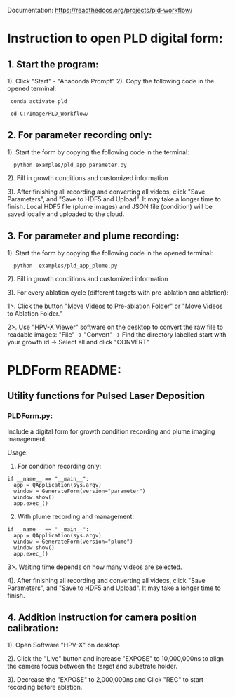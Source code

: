 Documentation: https://readthedocs.org/projects/pld-workflow/ 

# Instruction to open PLD digital form:

## 1. Start the program:
  1). Click "Start" - "Anaconda Prompt"
  2). Copy the following code in the opened terminal:
     
     conda activate pld
     
     cd C:/Image/PLD_Workflow/
  
## 2. For parameter recording only: 

1). Start the form by copying the following code in the terminal:

      python examples/pld_app_parameter.py
      
2). Fill in growth conditions and customized information

3). After finishing all recording and converting all videos, click "Save Parameters", and "Save to HDF5 and Upload". It may take a longer time to finish. Local HDF5 file (plume images) and JSON file (condition) will be saved locally and uploaded to the cloud.
     
     
## 3. For parameter and plume recording: 
  
1). Start the form by copying the following code in the opened terminal:

      python  examples/pld_app_plume.py
      
2). Fill in growth conditions and customized information

3). For every ablation cycle (different targets with pre-ablation and ablation):

  1>. Click the button "Move Videos to Pre-ablation Folder" or "Move Videos to Ablation Folder."

  2>. Use "HPV-X Viewer" software on the desktop to convert the raw file to readable images: 
"File" -> "Convert" -> Find the directory labelled start with your growth id -> Select all and click "CONVERT" 




# PLDForm README:
## Utility functions for Pulsed Laser Deposition

### PLDForm.py: 

  Include a digital form for growth condition recording and plume imaging management.

  Usage: 

  1. For condition recording only: 
    
    if __name__ == "__main__":
      app = QApplication(sys.argv)
      window = GenerateForm(version="parameter")
      window.show()
      app.exec_()

  2. With plume recording and management: 
  
    if __name__ == "__main__":
      app = QApplication(sys.argv)
      window = GenerateForm(version="plume")
      window.show()
      app.exec_()
      


  3>. Waiting time depends on how many videos are selected.

4). After finishing all recording and converting all videos, click "Save Parameters", and "Save to HDF5 and Upload". It may take a longer time to finish.


## 4. Addition instruction for camera position calibration:

1). Open Software "HPV-X" on desktop

2). Click the "Live" button and increase "EXPOSE" to 10,000,000ns to align the camera focus between the target and substrate holder.

3). Decrease the "EXPOSE" to 2,000,000ns and Click "REC" to start recording before ablation.


<!-- # PlumeEvaluation README:

Used to plot metrics of plumes for dynamic plume analysis.

Usage in python: 
  
  0. Import functions:

    from metrics_functions import show_h5_dataset_name
    from metrics_functions import load_h5_examples
    from metrics_functions import show_images
    from metrics_functions import plumes_to_df
    from metrics_functions import plot_metrics
    from metrics_functions import process_func
    import numpy as np

  1. Load and visualize plume examples: 
  
    ds_path = '/root_dir/pld_plumes/h5_dataset_name.h5'
    class_name = 'PLD_Plumes'
    ds_name = '0-SrRuO3'
    show_h5_dataset_name(ds_path, class_name)
    plumes = load_h5_examples(ds_path, class_name, ds_name, process_func, show=False)
    show_images(np.mean(plumes, axis=0), img_per_row=10)

  2. Convert to pandas DataFrame: 

    condition = 'experimental_condition'
    df = plumes_to_df(ds_path, ds_name, condition)
    df.sample(n=5)

  3. Plot the metrics based on condition or growth_index: 
  
    metrics_name = ['area', 'area_filled', 'axis_major_length', 
                'axis_minor_length', 'centroid-1', 'centroid-2', 'orientation', 
                'eccentricity', 'perimeter', 'velocity'] 
    plot_metrics(df, metrics_name, label_with='condition')
    plot_metrics(df, metrics_name, label_with='growth_index')  
 -->
